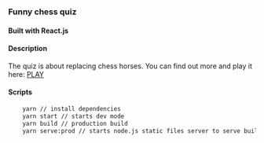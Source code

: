 ### Funny chess quiz

#### Built with React.js

#### Description

The quiz is about replacing chess horses. You can find out more and play it here: [PLAY](https://vanyakulinich.github.io/funny_chess_quiz/)

#### Scripts

```bash
    yarn // install dependencies
    yarn start // starts dev mode
    yarn build // production build
    yarn serve:prod // starts node.js static files server to serve build
```
